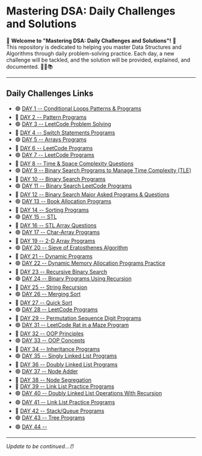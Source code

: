 # Mastering DSA: Daily Challenges and Solutions

🎉 **Welcome to "Mastering DSA: Daily Challenges and Solutions"!** 🎉  
This repository is dedicated to helping you master Data Structures and Algorithms through daily problem-solving practice. Each day, a new challenge will be tackled, and the solution will be provided, explained, and documented. 🚀💡📚

---

## Daily Challenges Links

- 🟢 [DAY 1 -- Conditional Loops Patterns & Programs](https://github.com/Rjesh2006/MasteringDSA--Daily_Challenges_and_Solutions/tree/main/day1)
- 🔵 [DAY 2 -- Pattern Programs](https://github.com/Rjesh2006/MasteringDSA--Daily_Challenges_and_Solutions/tree/main/day2)
- 🟢 [DAY 3 -- LeetCode Problem Solving](https://github.com/Rjesh2006/MasteringDSA--Daily_Challenges_and_Solutions/tree/main/day3)
- 🔵 [DAY 4 -- Switch Statements Programs](https://github.com/Rjesh2006/MasteringDSA--Daily_Challenges_and_Solutions/tree/main/day7)
- 🟢 [DAY 5 -- Arrays Programs](https://github.com/Rjesh2006/MasteringDSA--Daily_Challenges_and_Solutions/tree/main/day8)
- 🔵 [DAY 6 -- LeetCode Programs](https://github.com/Rjesh2006/MasteringDSA--Daily_Challenges_and_Solutions/tree/main/day6)
- 🟢 [DAY 7 -- LeetCode Programs](https://github.com/Rjesh2006/MasteringDSA--Daily_Challenges_and_Solutions/tree/main/day8)
- 🔵 [DAY 8 -- Time & Space Complexity Questions](https://github.com/Rjesh2006/MasteringDSA--Daily_Challenges_and_Solutions/tree/main/day9)
- 🟢 [DAY 9 -- Binary Search Programs to Manage Time Complexity (TLE)](https://github.com/Rjesh2006/MasteringDSA--Daily_Challenges_and_Solutions/tree/main/day10)
- 🔵 [DAY 10 -- Binary Search Programs](https://github.com/Rjesh2006/MasteringDSA--Daily_Challenges_and_Solutions/tree/main/day11)
- 🟢 [DAY 11 -- Binary Search LeetCode Programs](https://github.com/Rjesh2006/MasteringDSA--Daily_Challenges_and_Solutions/tree/main/day11)
- 🔵 [DAY 12 -- Binary Search Major Asked Programs & Questions](https://github.com/Rjesh2006/MasteringDSA--Daily_Challenges_and_Solutions/tree/main/day12)
- 🟢 [DAY 13 -- Book Allocation Programs](https://github.com/Rjesh2006/MasteringDSA--Daily_Challenges_and_Solutions/tree/main/day13)
- 🔵 [DAY 14 -- Sorting Programs](https://github.com/Rjesh2006/MasteringDSA--Daily_Challenges_and_Solutions/tree/main/day14)
- 🟢 [DAY 15 -- STL](https://github.com/Rjesh2006/MasteringDSA--Daily_Challenges_and_Solutions/tree/main/day15)
- 🔵 [DAY 16 -- STL Array Questions](https://github.com/Rjesh2006/MasteringDSA--Daily_Challenges_and_Solutions/tree/main/day16)
- 🟢 [DAY 17 -- Char-Array Programs](https://github.com/Rjesh2006/MasteringDSA--Daily_Challenges_and_Solutions/tree/main/day17)
- 🔵 [DAY 19 -- 2-D Array Programs](https://github.com/Rjesh2006/MasteringDSA--Daily_Challenges_and_Solutions/tree/main/day19)
- 🟢 [DAY 20 -- Sieve of Eratosthenes Algorithm](https://github.com/Rjesh2006/MasteringDSA--Daily_Challenges_and_Solutions/tree/main/day20)
- 🔵 [DAY 21 -- Dynamic Programs](https://github.com/Rjesh2006/MasteringDSA--Daily_Challenges_and_Solutions/tree/main/day22)
- 🟢 [DAY 22 -- Dynamic Memory Allocation Programs Practice](https://github.com/Rjesh2006/MasteringDSA--Daily_Challenges_and_Solutions/tree/main/day24datesecosep)
- 🔵 [DAY 23 -- Recursive Binary Search](https://github.com/Rjesh2006/MasteringDSA--Daily_Challenges_and_Solutions/tree/main/day25)
- 🟢 [DAY 24 -- Binary Programs Using Recursion](https://github.com/Rjesh2006/MasteringDSA--Daily_Challenges_and_Solutions/tree/main/day26)
- 🔵 [DAY 25 -- String Recursion](https://github.com/Rjesh2006/MasteringDSA--Daily_Challenges_and_Solutions/tree/main/day27)
- 🟢 [DAY 26 -- Merging Sort](https://github.com/Rjesh2006/MasteringDSA--Daily_Challenges_and_Solutions/tree/main/day28)
- 🔵 [DAY 27 -- Quick Sort](https://github.com/Rjesh2006/MasteringDSA--Daily_Challenges_and_Solutions/tree/main/day29)
- 🟢 [DAY 28 -- LeetCode Programs](https://github.com/Rjesh2006/MasteringDSA--Daily_Challenges_and_Solutions/tree/main/day29)
- 🔵 [DAY 29 -- Permutation Sequence Digit Programs](https://github.com/Rjesh2006/MasteringDSA--Daily_Challenges_and_Solutions/tree/main/day31)
- 🟢 [DAY 31 -- LeetCode Rat in a Maze Program](https://github.com/Rjesh2006/MasteringDSA--Daily_Challenges_and_Solutions/tree/main/day32)
- 🔵 [DAY 32 -- OOP Principles](https://github.com/Rjesh2006/MasteringDSA--Daily_Challenges_and_Solutions/tree/main/day33)
- 🟢 [DAY 33 -- OOP Concepts](https://github.com/Rjesh2006/MasteringDSA--Daily_Challenges_and_Solutions/tree/main/day34)
- 🔵 [DAY 34 -- Inheritance Programs](https://github.com/Rjesh2006/MasteringDSA--Daily_Challenges_and_Solutions/tree/main/day35)
- 🟢 [DAY 35 -- Singly Linked List Programs](https://github.com/Rjesh2006/MasteringDSA--Daily_Challenges_and_Solutions/tree/main/day36)
- 🔵 [DAY 36 -- Doubly Linked List Programs](https://github.com/Rjesh2006/MasteringDSA--Daily_Challenges_and_Solutions/tree/main/day37)
- 🟢 [DAY 37 -- Node Adder](https://github.com/Rjesh2006/MasteringDSA--Daily_Challenges_and_Solutions/tree/main/day38)
- 🔵 [DAY 38 -- Node Segregation](https://github.com/Rjesh2006/MasteringDSA--Daily_Challenges_and_Solutions/tree/main/day39)
- 🔵 [DAY 39 -- Link List Practice Programs](https://github.com/Rjesh2006/MasteringDSA--Daily_Challenges_and_Solutions/tree/main/day40)
- 🟢 [DAY 40 -- Doubly Linked List Operations With Recursion](https://github.com/Rjesh2006/MasteringDSA--Daily_Challenges_and_Solutions/tree/main/day41)
- 🟢 [DAY 41 -- Link List Practice Programs](https://github.com/Rjesh2006/MasteringDSA--Daily_Challenges_and_Solutions/tree/main/day42)
- 🔵 [DAY 42 -- Stack/Queue Programs](https://github.com/Rjesh2006/MasteringDSA--Daily_Challenges_and_Solutions/tree/main/day43)
- 🟢 [DAY 43 -- Tree Programs](https://github.com/Rjesh2006/MasteringDSA--Daily_Challenges_and_Solutions/tree/main/day44)
- 🟢 [DAY 44 -- ]()

---

_Update to be continued...⏰_
